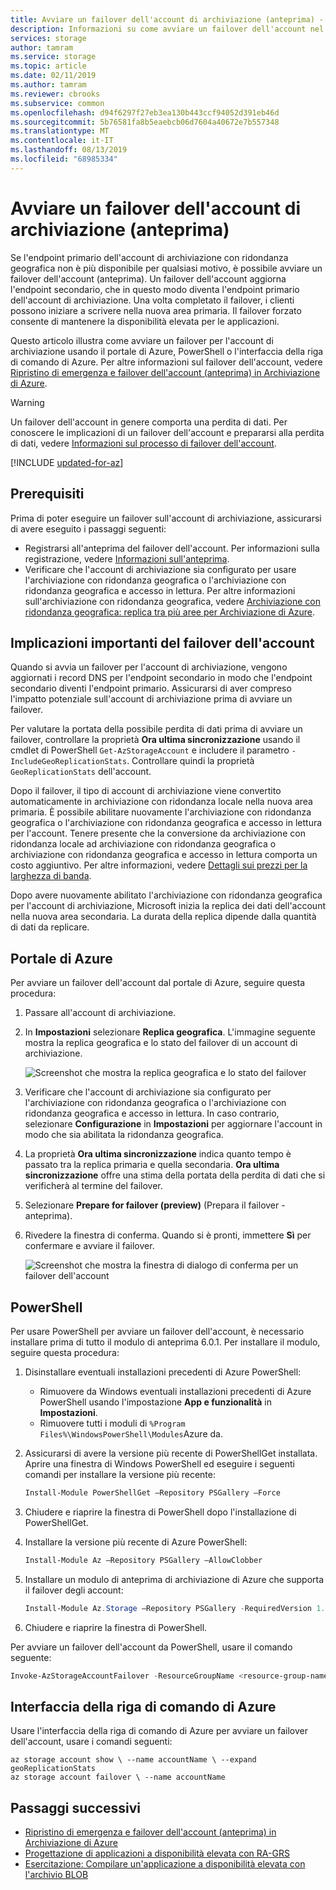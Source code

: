```yaml
---
title: Avviare un failover dell'account di archiviazione (anteprima) - Archiviazione di Azure
description: Informazioni su come avviare un failover dell'account nel caso in cui l'endpoint primario dell'account di archiviazione non sia più disponibile. Il failover aggiorna l'area secondaria, che in questo modo diventa l'area primaria dell'account di archiviazione.
services: storage
author: tamram
ms.service: storage
ms.topic: article
ms.date: 02/11/2019
ms.author: tamram
ms.reviewer: cbrooks
ms.subservice: common
ms.openlocfilehash: d94f6297f27eb3ea130b443ccf94052d391eb46d
ms.sourcegitcommit: 5b76581fa8b5eaebcb06d7604a40672e7b557348
ms.translationtype: MT
ms.contentlocale: it-IT
ms.lasthandoff: 08/13/2019
ms.locfileid: "68985334"
---
```

# <a name="initiate-a-storage-account-failover-preview"></a>Avviare un failover dell'account di archiviazione (anteprima)

Se l'endpoint primario dell'account di archiviazione con ridondanza geografica non è più disponibile per qualsiasi motivo, è possibile avviare un failover dell'account (anteprima). Un failover dell'account aggiorna l'endpoint secondario, che in questo modo diventa l'endpoint primario dell'account di archiviazione. Una volta completato il failover, i clienti possono iniziare a scrivere nella nuova area primaria. Il failover forzato consente di mantenere la disponibilità elevata per le applicazioni.

Questo articolo illustra come avviare un failover per l'account di archiviazione usando il portale di Azure, PowerShell o l'interfaccia della riga di comando di Azure. Per altre informazioni sul failover dell'account, vedere [Ripristino di emergenza e failover dell'account (anteprima) in Archiviazione di Azure](storage-disaster-recovery-guidance.md).

> [!WARNING]
> Un failover dell'account in genere comporta una perdita di dati. Per conoscere le implicazioni di un failover dell'account e prepararsi alla perdita di dati, vedere [Informazioni sul processo di failover dell'account](storage-disaster-recovery-guidance.md#understand-the-account-failover-process).

[!INCLUDE [updated-for-az](../../../includes/updated-for-az.md)]

## <a name="prerequisites"></a>Prerequisiti

Prima di poter eseguire un failover sull'account di archiviazione, assicurarsi di avere eseguito i passaggi seguenti:

- Registrarsi all'anteprima del failover dell'account. Per informazioni sulla registrazione, vedere [Informazioni sull'anteprima](storage-disaster-recovery-guidance.md#about-the-preview).
- Verificare che l'account di archiviazione sia configurato per usare l'archiviazione con ridondanza geografica o l'archiviazione con ridondanza geografica e accesso in lettura. Per altre informazioni sull'archiviazione con ridondanza geografica, vedere [Archiviazione con ridondanza geografica: replica tra più aree per Archiviazione di Azure](storage-redundancy-grs.md). 

## <a name="important-implications-of-account-failover"></a>Implicazioni importanti del failover dell'account

Quando si avvia un failover per l'account di archiviazione, vengono aggiornati i record DNS per l'endpoint secondario in modo che l'endpoint secondario diventi l'endpoint primario. Assicurarsi di aver compreso l'impatto potenziale sull'account di archiviazione prima di avviare un failover.

Per valutare la portata della possibile perdita di dati prima di avviare un failover, controllare la proprietà **Ora ultima sincronizzazione** usando il cmdlet di PowerShell `Get-AzStorageAccount` e includere il parametro `-IncludeGeoReplicationStats`. Controllare quindi la proprietà `GeoReplicationStats` dell'account. 

Dopo il failover, il tipo di account di archiviazione viene convertito automaticamente in archiviazione con ridondanza locale nella nuova area primaria. È possibile abilitare nuovamente l'archiviazione con ridondanza geografica o l'archiviazione con ridondanza geografica e accesso in lettura per l'account. Tenere presente che la conversione da archiviazione con ridondanza locale ad archiviazione con ridondanza geografica o archiviazione con ridondanza geografica e accesso in lettura comporta un costo aggiuntivo. Per altre informazioni, vedere [Dettagli sui prezzi per la larghezza di banda](https://azure.microsoft.com/pricing/details/bandwidth/). 

Dopo avere nuovamente abilitato l'archiviazione con ridondanza geografica per l'account di archiviazione, Microsoft inizia la replica dei dati dell'account nella nuova area secondaria. La durata della replica dipende dalla quantità di dati da replicare.  

## <a name="azure-portal"></a>Portale di Azure

Per avviare un failover dell'account dal portale di Azure, seguire questa procedura:

1. Passare all'account di archiviazione.
2. In **Impostazioni** selezionare **Replica geografica**. L'immagine seguente mostra la replica geografica e lo stato del failover di un account di archiviazione.

    ![Screenshot che mostra la replica geografica e lo stato del failover](media/storage-initiate-account-failover/portal-failover-prepare.png)

3. Verificare che l'account di archiviazione sia configurato per l'archiviazione con ridondanza geografica o l'archiviazione con ridondanza geografica e accesso in lettura. In caso contrario, selezionare **Configurazione** in **Impostazioni** per aggiornare l'account in modo che sia abilitata la ridondanza geografica. 
4. La proprietà **Ora ultima sincronizzazione** indica quanto tempo è passato tra la replica primaria e quella secondaria. **Ora ultima sincronizzazione** offre una stima della portata della perdita di dati che si verificherà al termine del failover.
5. Selezionare **Prepare for failover (preview)** (Prepara il failover - anteprima). 
6. Rivedere la finestra di conferma. Quando si è pronti, immettere **Sì** per confermare e avviare il failover.

    ![Screenshot che mostra la finestra di dialogo di conferma per un failover dell'account](media/storage-initiate-account-failover/portal-failover-confirm.png)

## <a name="powershell"></a>PowerShell

Per usare PowerShell per avviare un failover dell'account, è necessario installare prima di tutto il modulo di anteprima 6.0.1. Per installare il modulo, seguire questa procedura:

1. Disinstallare eventuali installazioni precedenti di Azure PowerShell:

    - Rimuovere da Windows eventuali installazioni precedenti di Azure PowerShell usando l'impostazione **App e funzionalità** in **Impostazioni**.
    - Rimuovere tutti i moduli di `%Program Files%\WindowsPowerShell\Modules`Azure da.

1. Assicurarsi di avere la versione più recente di PowerShellGet installata. Aprire una finestra di Windows PowerShell ed eseguire i seguenti comandi per installare la versione più recente:

    ```powershell
    Install-Module PowerShellGet –Repository PSGallery –Force
    ```

1. Chiudere e riaprire la finestra di PowerShell dopo l'installazione di PowerShellGet. 

1. Installare la versione più recente di Azure PowerShell:

    ```powershell
    Install-Module Az –Repository PSGallery –AllowClobber
    ```

1. Installare un modulo di anteprima di archiviazione di Azure che supporta il failover degli account:

    ```powershell
    Install-Module Az.Storage –Repository PSGallery -RequiredVersion 1.1.1-preview –AllowPrerelease –AllowClobber –Force 
    ```

1. Chiudere e riaprire la finestra di PowerShell.
 
Per avviare un failover dell'account da PowerShell, usare il comando seguente:

```powershell
Invoke-AzStorageAccountFailover -ResourceGroupName <resource-group-name> -Name <account-name> 
```

## <a name="azure-cli"></a>Interfaccia della riga di comando di Azure

Usare l'interfaccia della riga di comando di Azure per avviare un failover dell'account, usare i comandi seguenti:

```cli
az storage account show \ --name accountName \ --expand geoReplicationStats
az storage account failover \ --name accountName
```

## <a name="next-steps"></a>Passaggi successivi

- [Ripristino di emergenza e failover dell'account (anteprima) in Archiviazione di Azure](storage-disaster-recovery-guidance.md)
- [Progettazione di applicazioni a disponibilità elevata con RA-GRS](storage-designing-ha-apps-with-ragrs.md)
- [Esercitazione: Compilare un'applicazione a disponibilità elevata con l'archivio BLOB](../blobs/storage-create-geo-redundant-storage.md) 
